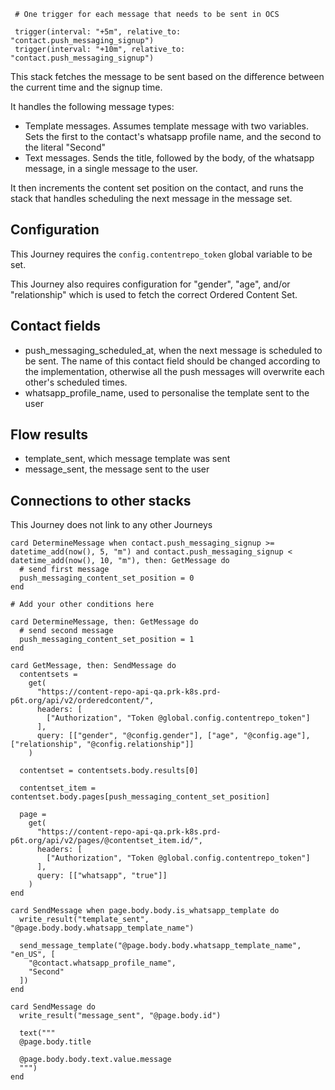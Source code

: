 ```stack
 # One trigger for each message that needs to be sent in OCS

 trigger(interval: "+5m", relative_to: "contact.push_messaging_signup")
 trigger(interval: "+10m", relative_to: "contact.push_messaging_signup")

```

This stack fetches the message to be sent based on the difference between the current time and the signup time.

It handles the following message types:

* Template messages. Assumes template message with two variables. Sets the first to the contact's whatsapp profile name, and the second to the literal "Second"
* Text messages. Sends the title, followed by the body, of the whatsapp message, in a single message to the user.

It then increments the content set position on the contact, and runs the stack that handles scheduling the next message in the message set.

## Configuration

This Journey requires the `config.contentrepo_token` global variable to be set.

This Journey also requires configuration for "gender", "age", and/or "relationship" which is used to fetch the correct Ordered Content Set.

## Contact fields

* push_messaging_scheduled_at, when the next message is scheduled to be sent. The name of this contact field should be changed according to the implementation, otherwise all the push messages will overwrite each other's scheduled times.
* whatsapp_profile_name, used to personalise the template sent to the user

## Flow results

* template_sent, which message template was sent
* message_sent, the message sent to the user

## Connections to other stacks

This Journey does not link to any other Journeys

```stack
card DetermineMessage when contact.push_messaging_signup >= datetime_add(now(), 5, "m") and contact.push_messaging_signup < datetime_add(now(), 10, "m"), then: GetMessage do
  # send first message
  push_messaging_content_set_position = 0
end

# Add your other conditions here

card DetermineMessage, then: GetMessage do
  # send second message
  push_messaging_content_set_position = 1
end
```

```stack
card GetMessage, then: SendMessage do
  contentsets =
    get(
      "https://content-repo-api-qa.prk-k8s.prd-p6t.org/api/v2/orderedcontent/",
      headers: [
        ["Authorization", "Token @global.config.contentrepo_token"]
      ],
      query: [["gender", "@config.gender"], ["age", "@config.age"], ["relationship", "@config.relationship"]]
    )

  contentset = contentsets.body.results[0]

  contentset_item = contentset.body.pages[push_messaging_content_set_position]

  page =
    get(
      "https://content-repo-api-qa.prk-k8s.prd-p6t.org/api/v2/pages/@contentset_item.id/",
      headers: [
        ["Authorization", "Token @global.config.contentrepo_token"]
      ],
      query: [["whatsapp", "true"]]
    )
end

card SendMessage when page.body.body.is_whatsapp_template do
  write_result("template_sent", "@page.body.body.whatsapp_template_name")

  send_message_template("@page.body.body.whatsapp_template_name", "en_US", [
    "@contact.whatsapp_profile_name",
    "Second"
  ])
end

card SendMessage do
  write_result("message_sent", "@page.body.id")

  text("""
  @page.body.title

  @page.body.body.text.value.message
  """)
end

```